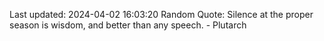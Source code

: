 Last updated: 2024-04-02 16:03:20
Random Quote: Silence at the proper season is wisdom, and better than any speech. - Plutarch